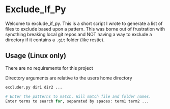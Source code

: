 # Exclude_If_Py
Welcome to exclude_if_py. This is a short script I wrote to generate a list of files to exclude based upon a pattern. This was borne out of frustration with syncthing breaking local git repos and NOT having a way to exclude a directory if it contains a `.git` folder (like restic). 

## Usage (Linux only)
There are no requirements for this project

Directory arguments are relative to the users home directory
```python
excluder.py dir1 dir2 ...

# Enter the patterns to match. Will match file and folder names.
Enter terms to search for, separated by spaces: term1 term2 ...
```
